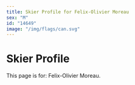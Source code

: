 ```yaml
---
title: Skier Profile for Felix-Olivier Moreau
sex: "M"
id: "14649"
image: "/img/flags/can.svg" 
---
```


# Skier Profile

This page is for: Felix-Olivier Moreau.
    